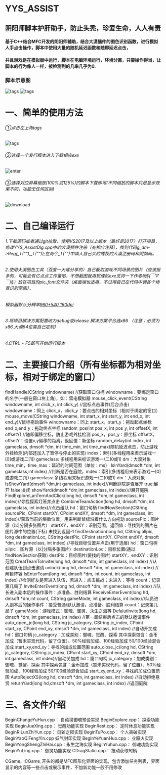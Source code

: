 # YYS_ASSIST
## 阴阳师脚本护肝助手，防止头秃，珍爱生命，人人有责
#### 基于C++结合MFC开发的阴阳师辅助，结合大漠插件的图色识别函数，进行模拟人手点击操作，脚本中使用大量的随机延迟函数和随即延迟点击，
#### 并且游戏是在模拟器中运行，脚本在电脑环境运行，环境分离，只要操作得当，让脚本的行为像人一样，被检测到的几率几乎为0.
### 脚本示意图
![tags](imgs/desc.jpg)
![tags](imgs/desc2.jpg)
# 一、简单的使用方法 
###### ①点击左上角tags
![tags](imgs/点击tags.png)

###### ②选择一个发行版本进入下载相应exe
![enter](imgs/Enter.png)
###### ③选择对应屏幕缩放(100%或125%)的脚本下载即可(不同缩放的脚本只是显示效果不同，功能无任何区别)
![download](imgs/download.png)
# 二、自己编译运行
###### 1.下载源码或者通过git拉取，使用VS2017及以上版本（最好是2017）打开项目，修改YYS_AssistDlg.cpp中的大漠插件注册（有相应注释），找到代码g_dm->Reg(_T(""),_T(""));在两个_T("")中填入自己买的或找的大漠注册码和附加码。
###### 2.使用大漠图色工具（百度一大堆分享的）自己截取游戏不同场景的图片（应该挺多的，可能会有亿点点工作量哈，不想截图就用现成的exe支持一下作者哟§(*￣▽￣*)§）放在项目的pic_font文件夹（桌面端也适用，不过得自己在代码中调各个场景识别范围），
######   模拟器默认分辨率[960*540 160dpi](照着这个分辨率只需截图，不用考虑识别区域坐标)
###### 3.将项目解决方案配置改为debug或release  解决方案平台选x86  （注意：必须为x86,大漠64位需自己定制）
###### 4.CTRL + F5即可开始运行脚本

# 二、主要接口介绍（所有坐标都为相对坐标，相对于绑定的窗口）
findHandle(CString windowname) //获取窗口句柄 windowname：要绑定窗口的名字(一般在窗口左上角)，如：雷电模拟器
mouse_click_event(CString windowname, int click_x, int click_y) //鼠标点击事件(后台点击) windowname：同上  click_x，click_y：要点击的相对坐标（相对于绑定的窗口）
mouse_move(CString windowname, int start_x, int start_y, int end_x, int end_y)//鼠标拖动事件 windowname：同上 start_x，start_y：拖动起点坐标   end_x,end_y：拖动终点坐标
random_pos(int pos_x, int pos_y, int offsetX, int offsetY) //随即偏移坐标，防止游戏外挂检测 pos_x，pos_y：原坐标 offsetX，offsetY：设置x,y偏移的距离，返回值：新坐标
random_delay(int index, int gameclass, dmsoft *dm, int time_min, int time_max)随机延迟点击，防止游戏外挂检测(内部还加入了暂停与停止的实现)
		index：索引(多线程用来表示游戏一[0]或游戏二[1])  gameclass: 多线程用来标识游戏一/二(0或1) dm：大漠对象 time_min，time_max：延迟的时间范围（单位：ms）
IsInYard(dmsoft *dm, int gameclass,int index) //判断是否在庭院，index：索引(多线程用来表示游戏一[0]或游戏二[1])  gameclass: 多线程用来标识游戏一/二(0或1) dm：大漠对象
IsShowYard(dmsoft *dm,int gameclass, int index)//判断庭院是否展开 true:展开 false:关闭
showYard(dmsoft *dm,int gameclass, int index)//展开庭院
FindExploreLanTernAndClick(long hd, dmsoft *dm,int gameclass, int index)//寻找探索灯笼并点击
CombineTeamAction(long hd, dmsoft *dm, int gameclass, int index)//点击组队 hd：窗口句柄
findNowSection(CString sourcePic, CPoint startXY, CPoint endXY, dmsoft *dm, int gameclass, int index)//获取当前的层数位置，用来判断鼠标沿着什么方向拖动
		sourcePic：图片源（以|分隔多张图片） startXY，endXY：识别范围，返回值：寻找到的图片在图片源中的位置(下标) 未找到返回-1
findDestination(long hd, CString allpic, long destinationLoc, CString destPic, CPoint startXY, CPoint endXY, dmsoft *dm, int gameclass, int index) //寻找目标位置并点击(用于选层)
		hd：窗口句柄 allpic：图片源（以|分隔多张图片）destinationLoc：目标位置(通过findNowSection获取) destPic：目标图片(要找的图片) startXY，endXY：识别范围
CreatTeamToInvite(long hd, dmsoft *dm, int gameclass, int index) //从创建队伍到点击邀请 
unlock(long hd, dmsoft *dm, int gameclass, int index) //解锁阵容
IsEnterTeam(long hd, dmsoft *dm, int count, int gameclass, int index) //检测好友是否进入队伍，若进入：点击挑战；未进入：等待  count：记录第几局了
InviteEnterEvent(long hd, dmsoft *dm, int gameclass, int index) //队长进入副本后的操作事件：点准备、胜利结算
ReceiveEnterEvent(long hd, dmsoft *dm,int count, CString gameMode, int gameclass, int index)//队员进入副本后的操作事件：接受普通/默认邀请，点准备、胜利结算
		count：记录第几局了 gameMode：游戏模式：御魂、御灵、永生之海等
DefalutInvite(long hd, dmsoft *dm, int gameclass, int index) //第一局结束后点击的默认邀请事件
auto_open_jc(long hd, CString jc_category, CString jc_index, CPoint start_xy, CPoint end_xy, dmsoft *dm, int gameclass, int index) //自动开加成
		hd：窗口句柄 jc_category：加成类别：御魂、觉醒、探索  其中探索包含：金币加成（暂未实现代码，留了位置）、50%经验加成、100经验加成 50/100经验混合加成 start_xy,end_xy：寻找的加成位置范围
auto_close_jc(long hd, CString jc_category, CString jc_index, CPoint start_xy, CPoint end_xy, dmsoft *dm, int gameclass, int index)//自动关加成
		hd：窗口句柄 jc_category：加成类别：御魂、觉醒、探索  其中探索包含：金币加成（暂未实现代码，留了位置）、50%经验加成、100经验加成 50/100经验混合加成 start_xy,end_xy：寻找的加成位置范围
AutoRejectXS(long hd, dmsoft *dm, int gameclass, int index) //自动拒绝悬赏
returnYard(long hd,dmsoft *dm, int gameclass, int index) //返回庭院

# 三、各文件介绍
BeginChangeYuHun.cpp：  自动换御魂预设实现
BeginExplore.cpp：		探索功能实现
BeginJueXing.cpp：		觉醒功能实现
BeginRest.cpp：			定时休息功能实现
BeginRiLunZhiYun.cpp：	日轮之陨实现
BeginTuPo.cpp：			个人突破实现
BeginYaoQiFengYin.cpp	妖气封印实现
BeginYeYuanHuo.cpp：	业原火实现
BeginYongShengZhiHai.cpp：永生之海实现
BeginYuhun.cpp：		御魂功能实现
BeginYuLing.cpp：		御灵功能实现
CDragStatic.cpp：		拖动获取句柄

CGame_   :CGame_开头的都是MFC图形化界面的实现，包含添加任务列表，界面显示的内容等一些点击或展示事件，不加新功能一般不用修改



